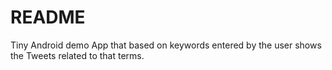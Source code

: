 # README #

Tiny Android demo App that based on keywords entered by the user shows
the Tweets related to that terms.

